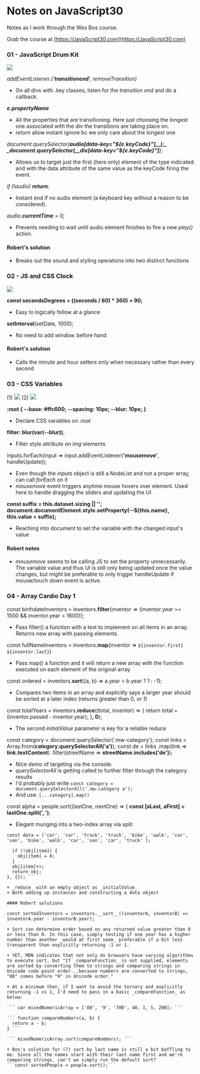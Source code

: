 # Notes on JavaScript30

Notes as I work through the Wes Bos course.

Grab the course at [https://JavaScript30.com](https://JavaScript30.com)

### 01 - JavaScript Drum Kit
![](./Screens/1DrumKit.png)

_addEventListener.(’__transitionend__’, removeTransition)_
+ On all divs with .key classes, listen for the _transition end_ and do a callback.

___e.propertyName___

+ All the properties that are transitioning.
Here just choosing the longest one associated with the div the transitions are taking place on.
+ _return_ allow instant ignore bc we only care about the longest one

_document.querySelector(__audio[data-key="${e.keyCode}"]__);_
_document.querySelector(__div[data-key=“${e.keyCode}"]__);_

+ Allows us to target just the first (here only) element of the type indicated and with the data attribute of the same value as the keyCode firing the event.

_if (!audio) __return__;_

+ Instant end if no audio element (a keyboard key without a reason to be considered).

_audio.__currentTime__ = 0;_

+ Prevents needing to wait until audio element finishes to fire a new _play()_ action.

#### Robert's solution
+ Breaks out the sound and styling operations into two distinct functions

### 02 - JS and CSS Clock
![](./Screens/2Clock.png)


__const secondsDegrees = ((seconds / 60) * 360) + 90;__

+ Easy to logically follow at a glance

__setInterval__(setDate, 1000);

+ No need to add _window._ before hand

#### Robert's solution
+ Calls the minute and hour setters only when necessary rather than every second


### 03 - CSS Variables
(1)
![](./Screens/3CSSVar_1.png)
(2)
![](./Screens/3CSSVar_2.png)


__:root {
  --base: #ffc600;
  --spacing: 10px;
  --blur: 10px;
  }__

+ Declare CSS variables on _:root_

__filter: blur(var(--blur))__;

+ Filter style attribute on _img_ elements

inputs.forEach(input => input.addEventListener(__'mousemove'__, handleUpdate));

+ Even though the _inputs_ object is still a NodeList and not a proper array, can call _forEach_ on it
+ _mousemove_ event triggers anytime mouse hovers over element. Used here to handle dragging the sliders and updating the UI

__const suffix = this.dataset.sizing || '';__
__document.documentElement.style.setProperty(--${this.name}, this.value + suffix);__

+ Reaching into document to set the variable with the changed input's value

#### Robert notes
+ _mousemove_ seems to be calling JS to set the property unnecessarily. The variable value and thus UI is still only being updated once the value changes, but might be preferable to only trigger handleUpdate if mouse/touch down event is active.

### 04 - Array Cardio Day 1

const birthdateInventors = inventors.__filter__(inventor => (inventor.year >= 1500 && inventor.year < 1600));

+ Pass filter() a function with a test to implement on all items in an array. Returns new array with passing elements.

const fullNameInventors = inventors.__map__(inventor => `${inventor.first} ${inventor.last}`)

+ Pass map() a function and it will return a new array with the function executed on each element of the original array

const ordered = inventors.__sort__((a, b) => a.year > b.year ? 1 : -1);

+ Compares two items in an array and explicitly says a larger year should be sorted at a later index (returns greater than 0, or 1)

const totalYears = inventors.__reduce__((total, inventor) => {
  return total + (inventor.passed - inventor.year);
}__, 0__);

+ The second _initialValue_ parameter is key for a reliable reduce

const category = document.querySelector('.mw-category');
const links = Array.from(__category.querySelectorAll('a')__);
const de = links
            .map(link => __link.textContent__)
            .filter(streetName => __streetName.includes('de')__);

+ Nice demo of targeting via the console.
+ _querySelectorAll_ is getting called to further filter through the category results
+ I'd probably just write ```const category = document.querySelectorAll('.mw-category a');```
+ And use: ```[...category].map()```

const alpha = people.sort((lastOne, nextOne) => {
  __const [aLast, aFirst] = lastOne.split(', ')__;

+ Elegant munging into a two-index array via split

``` const data = ['car', 'car', 'truck', 'truck', 'bike', 'walk', 'car', 'van', 'bike', 'walk', 'car', 'van', 'car', 'truck' ]; ```

``` const transportation = data.reduce((obj, item) => {
  if (!obj[item]) {
    obj[item] = 0;
  }
  obj[item]++;
  return obj;
}, {}); ```

+ _reduce_ with an empty object as _initialValue_
+ Both adding up instances and constructing a data object

#### Robert solutions

const sortedInventors = inventors.__sort__((inventorA, inventorB) => inventorA.year - inventorB.year);

+ Sort can determine order based on any returned value greater than 0 or less than 0. In this case, simply testing if one year has a higher number than another _would at first seem_ preferable if a bit less transparent than explicitly returning -1 or 1.

+ YET, MDN indicates that not only do browsers have varying algorithms to execute sort, but "If _compareFunction_ is not supplied, elements are sorted by converting them to strings and comparing strings in Unicode code point order...because numbers are converted to strings, "80" comes before "9" in Unicode order."

+ At a minimum then, if I want to avoid the ternary and explicitly returning -1 vs 1, I'd need to pass in a basic _compareFunction_ as below:

``` var mixedNumericArray = ['80', '9', '700', 40, 1, 5, 200]; ```

``` function compareNumbers(a, b) {
  return a - b;
} ```

``` mixedNumericArray.sort(compareNumbers); ```

+ Bos's solution for (7) sort by last name is still a bit baffling to me. Since all the names start with their last name first and we're comparing strings, can't we simply run the default sort?
```const sortedPeople = people.sort();```
